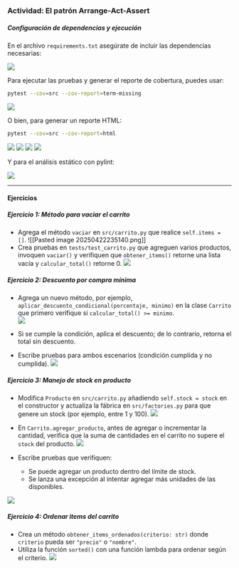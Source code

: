 ### Actividad: El patrón Arrange-Act-Assert

#####  Configuración de dependencias y ejecución

En el archivo `requirements.txt` asegúrate de incluir las dependencias necesarias:

![](img-act8/Pasted_image_20250422230624.png)


Para ejecutar las pruebas y generar el reporte de cobertura, puedes usar:

```bash
pytest --cov=src --cov-report=term-missing
```
![](img-act8/Pasted_image_20250422231028.png)

O bien, para generar un reporte HTML:

```bash
pytest --cov=src --cov-report=html
```
![](img-act8/Pasted_image_20250422231130.png)
![](img-act8/Pasted_image_20250422231359.png)
![](img-act8/Pasted_image_20250422231556.png)
![](img-act8/Pasted_image_20250422231618.png)

Y para el análisis estático con pylint:

![](img-act8/Pasted_image_20250422232932.png)


---
#### Ejercicios

##### Ejercicio 1: Método para vaciar el carrito

- Agrega el método `vaciar` en `src/carrito.py` que realice `self.items = []`.
![[Pasted image 20250422235140.png]]
- Crea pruebas en `tests/test_carrito.py` que agreguen varios productos, invoquen `vaciar()` y verifiquen que `obtener_items()` retorne una lista vacía y `calcular_total()` retorne 0.
![](img-act8/Pasted_image_20250422235117.png)

##### Ejercicio 2: Descuento por compra mínima

- Agrega un nuevo método, por ejemplo, `aplicar_descuento_condicional(porcentaje, minimo)` en la clase `Carrito` que primero verifique si `calcular_total() >= minimo`.  
![](img-act8/Pasted_image_20250422235730.png)

- Si se cumple la condición, aplica el descuento; de lo contrario, retorna el total sin descuento.
- Escribe pruebas para ambos escenarios (condición cumplida y no cumplida).
![](img-act8/Pasted_image_20250423000952.png)


##### Ejercicio 3: Manejo de stock en producto

- Modifica `Producto` en `src/carrito.py` añadiendo `self.stock = stock` en el constructor y actualiza la fábrica en `src/factories.py` para que genere un stock (por ejemplo, entre 1 y 100).
![](img-act8/Pasted_image_20250423003425.png)
- En `Carrito.agregar_producto`, antes de agregar o incrementar la cantidad, verifica que la suma de cantidades en el carrito no supere el `stock` del producto.
![](img-act8/Pasted_image_20250423003404.png)

- Escribe pruebas que verifiquen:
  - Se puede agregar un producto dentro del límite de stock.
  - Se lanza una excepción al intentar agregar más unidades de las disponibles.

![](img-act8/Pasted_image_20250423004848.png)

##### Ejercicio 4: Ordenar items del carrito

- Crea un método `obtener_items_ordenados(criterio: str)` donde `criterio` pueda ser `"precio"` o `"nombre"`.
- Utiliza la función `sorted()` con una función lambda para ordenar según el criterio.
![](img-act8/Pasted_image_20250423005537.png)


